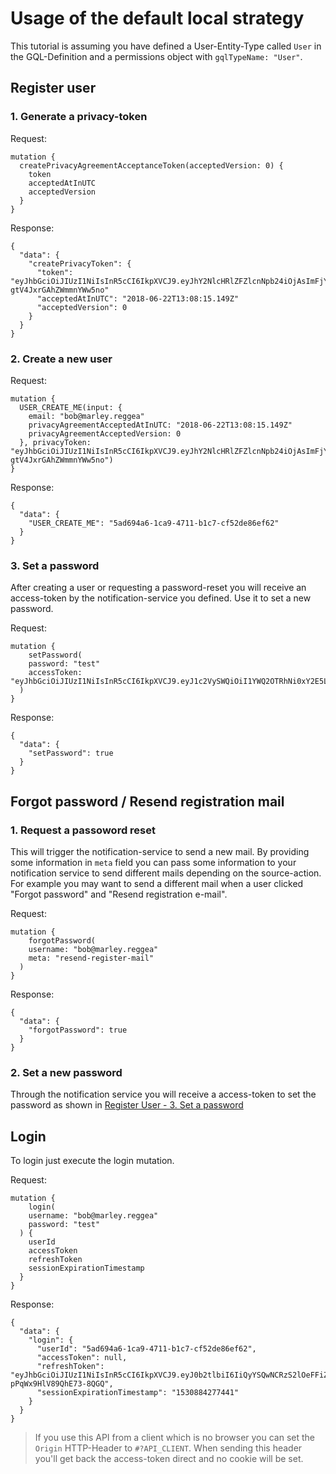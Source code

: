 
# Usage of the default local strategy

This tutorial is assuming you have defined a User-Entity-Type called `User` in the GQL-Definition and a permissions object with  `gqlTypeName: "User"`.

## Register user

### 1. Generate a privacy-token

Request:

```
mutation {
  createPrivacyAgreementAcceptanceToken(acceptedVersion: 0) {
    token
    acceptedAtInUTC
    acceptedVersion
  }
}
```


Response:

```
{
  "data": {
    "createPrivacyToken": {
      "token": "eyJhbGciOiJIUzI1NiIsInR5cCI6IkpXVCJ9.eyJhY2NlcHRlZFZlcnNpb24iOjAsImFjY2VwdGVkQXRJblVUQyI6IjIwMTgtMDYtMjJUMTM6MDg6MTUuMTQ5WiIsImlhdCI6MTUyOTY3Mjg5NSwiZXhwIjoxNTI5NzU5Mjk1fQ.EpuhlGE5Y1kvV8XwWik7c-gtV4JxrGAhZWmmnYWw5no"
      "acceptedAtInUTC": "2018-06-22T13:08:15.149Z"
      "acceptedVersion": 0
    }
  }
}
```

### 2. Create a new user

Request:

```
mutation {
  USER_CREATE_ME(input: {
    email: "bob@marley.reggea"
    privacyAgreementAcceptedAtInUTC: "2018-06-22T13:08:15.149Z"
    privacyAgreementAcceptedVersion: 0
  }, privacyToken: "eyJhbGciOiJIUzI1NiIsInR5cCI6IkpXVCJ9.eyJhY2NlcHRlZFZlcnNpb24iOjAsImFjY2VwdGVkQXRJblVUQyI6IjIwMTgtMDYtMjJUMTM6MDg6MTUuMTQ5WiIsImlhdCI6MTUyOTY3Mjg5NSwiZXhwIjoxNTI5NzU5Mjk1fQ.EpuhlGE5Y1kvV8XwWik7c-gtV4JxrGAhZWmmnYWw5no")
}
```

Response:

```
{
  "data": {
    "USER_CREATE_ME": "5ad694a6-1ca9-4711-b1c7-cf52de86ef62"
  }
}
```

### 3. Set a password

After creating a user or requesting a password-reset you will receive an access-token by the notification-service you defined. Use it to set a new password.

Request:

```
mutation {
	setPassword(
    password: "test"
    accessToken: "eyJhbGciOiJIUzI1NiIsInR5cCI6IkpXVCJ9.eyJ1c2VySWQiOiI1YWQ2OTRhNi0xY2E5LTQ3MTEtYjFjNy1jZjUyZGU4NmVmNjIiLCJwcm92aWRlciI6ImxvY2FsIiwidXNlcm5hbWUiOiJkdXN0aW4yQGZ1bGxzdGFjay5idWlsZCIsInRpbWVzdGFtcCI6MTUyOTY3MzA1MDYwOSwidXNlclRva2VuIjoiJDJhJDA0JHp4ZWp5cUpmNDlUSWZwOGxsMC9adWV3TWpkbWZrSDMzRDMxZmluSC5nb1BNVThocTEwM1QyIiwidXNlclRva2VuTWF4QWdlSW5TZWNvbmRzIjozNjAwLCJpYXQiOjE1Mjk2NzMwNTAsImV4cCI6MTUyOTY3NjY1MH0.z9Dv69IdiEvBUPITHYFYLk0Jz7rFTJnnK7z9kIkfDls"
  )  
}
```

Response:

```
{
  "data": {
    "setPassword": true
  }
}
```

## Forgot password / Resend registration mail

### 1. Request a passoword reset

This will trigger the notification-service to send a new mail.
By providing some information in `meta` field you can pass some information to your notification service to send different mails depending on the source-action. For example you may want to send a different mail when a user clicked "Forgot password" and "Resend registration e-mail".

Request:

```
mutation {
	forgotPassword(
    username: "bob@marley.reggea"
    meta: "resend-register-mail"
  )
}
```

Response:

```
{
  "data": {
    "forgotPassword": true
  }
}
```

### 2. Set a new password

Through the notification service you will receive a access-token to set the password as shown in [Register User - 3. Set a password](#Register%20user)

## Login

To login just execute the login mutation.

Request:

```
mutation {
	login(
    username: "bob@marley.reggea"
    password: "test"
  ) {
    userId
    accessToken
    refreshToken
    sessionExpirationTimestamp
  }
}
```

Response: 

```
{
  "data": {
    "login": {
      "userId": "5ad694a6-1ca9-4711-b1c7-cf52de86ef62",
      "accessToken": null,
      "refreshToken": "eyJhbGciOiJIUzI1NiIsInR5cCI6IkpXVCJ9.eyJ0b2tlbiI6IiQyYSQwNCRzS2lOeFFiZm5NRjFCOC5KREcycnBldjUwVTdVTkpQSVFvNWw1UU4zbXFwa2ppVkpWbGplTyIsImlhdCI6MTUyOTY3NDY3NywiZXhwIjoxNTMwODg0Mjc3fQ.WozKP81DpgJAR9C1JygHw-pPqWx9HlV89QhE73-8QGQ",
      "sessionExpirationTimestamp": "1530884277441"
    }
  }
}
```

> If you use this API from a client which is no browser you can set the `Origin` HTTP-Header to `#?API_CLIENT`. When sending this header you'll get back the access-token direct and no cookie will be set.
